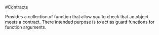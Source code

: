#Contracts

Provides a collection of function that allow you to check that an object meets a contract. There intended purpose is to act as guard functions for function arguments.

